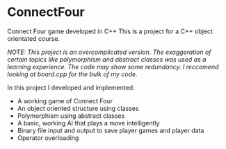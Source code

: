 # ConnectFour
Connect Four game developed in C++
This is a project for a C++ object orientated course.


*NOTE: This project is an overcomplicated version. The exaggeration of certain topics like polymorphism and abstract classes was used as a learning experience. The code may show some redundancy. I reccomend looking at board.cpp for the bulk of my code.*

In this project I developed and implemented:
- A working game of Connect Four
- An object oriented structure using classes
- Polymorphism using abstract classes
- A basic, working AI that plays a move intelligently
- Binary file input and output to save player games and player data 
- Operator overloading 
